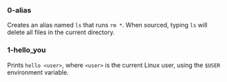 ### 0-alias
Creates an alias named `ls` that runs `rm *`. When sourced, typing `ls` will delete all files in the current directory.
### 1-hello_you
Prints `hello <user>`, where `<user>` is the current Linux user, using the `$USER` environment variable.